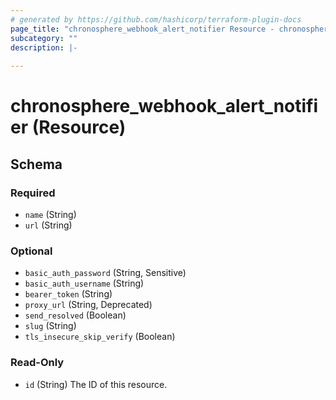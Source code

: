 ```yaml
---
# generated by https://github.com/hashicorp/terraform-plugin-docs
page_title: "chronosphere_webhook_alert_notifier Resource - chronosphere"
subcategory: ""
description: |-
  
---
```


# chronosphere_webhook_alert_notifier (Resource)





<!-- schema generated by tfplugindocs -->
## Schema

### Required

- `name` (String)
- `url` (String)

### Optional

- `basic_auth_password` (String, Sensitive)
- `basic_auth_username` (String)
- `bearer_token` (String)
- `proxy_url` (String, Deprecated)
- `send_resolved` (Boolean)
- `slug` (String)
- `tls_insecure_skip_verify` (Boolean)

### Read-Only

- `id` (String) The ID of this resource.
